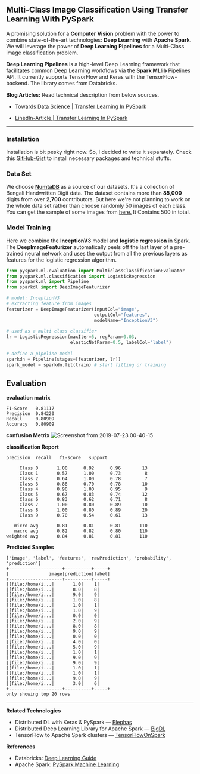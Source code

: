 ## Multi-Class Image Classification Using Transfer Learning With PySpark

A promising solution for a **Computer Vision** problem with the power to combine state-of-the-art technologies: **Deep Learning** with **Apache Spark**. We will leverage the power of **Deep Learning Pipelines** for a Multi-Class image classification problem.

**Deep Learning Pipelines** is a high-level Deep Learning framework that facilitates common Deep Learning workflows via the **Spark MLlib** Pipelines API. It currently supports TensorFlow and Keras with the TensorFlow-backend. The library comes from Databricks.

**Blog Articles:** Read technical description from below sources.

- [Towards Data Science | Transfer Learning In PySpark](https://towardsdatascience.com/transfer-learning-with-pyspark-729d49604d45)

- [LinedIn-Article | Transfer Learning In PySpark](https://www.linkedin.com/pulse/transfer-learning-pyspark-mohammed-innat/)

---

### Installation

Installation is bit pesky right now. So, I decided to write it separately. Check this [GitHub-Gist](https://gist.github.com/iphton/b0ab252c954eb2a28a984774e3ee1f2d) to install necessary packages and technical stuffs.

### Data Set

We choose [**NumtaDB**](https://arxiv.org/abs/1806.02452) as a source of our datasets. It's a collection of Bengali Handwritten Digit data. The dataset contains more than **85,000** digits from over **2,700** contributors. But here we're not planning to work on the whole data set rather than choose randomly 50 images of each class. You can get the sample of some images from [here.](https://drive.google.com/open?id=1AbTGJIfD2lhGe-stNIymGaowy7vyVovn) It Contains 500 in total.

### Model Training

Here we combine the **InceptionV3** model and **logistic regression** in Spark. The **DeepImageFeaturizer** automatically peels off the last layer of a pre-trained neural network and uses the output from all the previous layers as features for the logistic regression algorithm.


```python
from pyspark.ml.evaluation import MulticlassClassificationEvaluator
from pyspark.ml.classification import LogisticRegression
from pyspark.ml import Pipeline
from sparkdl import DeepImageFeaturizer

# model: InceptionV3
# extracting feature from images
featurizer = DeepImageFeaturizer(inputCol="image",
                                 outputCol="features",
                                 modelName="InceptionV3")
                                 
# used as a multi class classifier
lr = LogisticRegression(maxIter=5, regParam=0.03, 
                        elasticNetParam=0.5, labelCol="label")
                        
# define a pipeline model
sparkdn = Pipeline(stages=[featurizer, lr])
spark_model = sparkdn.fit(train) # start fitting or training
```


## Evaluation

**evaluation matrix**
```
F1-Score   0.81117
Precision  0.84220
Recall     0.80909
Accuracy   0.80909
```

**confusion Metrix**
![Screenshot from 2019-07-23 00-40-15](https://user-images.githubusercontent.com/17668390/61664640-00afd880-acf5-11e9-8544-91b3e05fbbf4.png)


**classification Report**
```
precision  recall   f1-score   support

     Class 0       1.00      0.92      0.96        13
     Class 1       0.57      1.00      0.73         8
     Class 2       0.64      1.00      0.78         7
     Class 3       0.88      0.70      0.78        10
     Class 4       0.90      1.00      0.95         9
     Class 5       0.67      0.83      0.74        12
     Class 6       0.83      0.62      0.71         8
     Class 7       1.00      0.80      0.89        10
     Class 8       1.00      0.80      0.89        20
     Class 9       0.70      0.54      0.61        13

   micro avg       0.81      0.81      0.81       110
   macro avg       0.82      0.82      0.80       110
weighted avg       0.84      0.81      0.81       110
```


**Predicted Samples**

```
['image', 'label', 'features', 'rawPrediction', 'probability', 'prediction']
+--------------------+----------+-----+
|               image|prediction|label|
+--------------------+----------+-----+
|[file:/home/i...|       1.0|    1|
|[file:/home/i...|       8.0|    8|
|[file:/home/i...|       9.0|    9|
|[file:/home/i...|       1.0|    8|
|[file:/home/i...|       1.0|    1|
|[file:/home/i...|       1.0|    9|
|[file:/home/i...|       0.0|    0|
|[file:/home/i...|       2.0|    9|
|[file:/home/i...|       8.0|    8|
|[file:/home/i...|       9.0|    9|
|[file:/home/i...|       0.0|    0|
|[file:/home/i...|       4.0|    0|
|[file:/home/i...|       5.0|    9|
|[file:/home/i...|       1.0|    1|
|[file:/home/i...|       9.0|    9|
|[file:/home/i...|       9.0|    9|
|[file:/home/i...|       1.0|    1|
|[file:/home/i...|       1.0|    1|
|[file:/home/i...|       9.0|    9|
|[file:/home/i...|       3.0|    6|
+--------------------+----------+-----+
only showing top 20 rows
```

---

**Related Technologies**
- Distributed DL with Keras & PySpark — [Elephas](https://github.com/maxpumperla/elephas?source=post_page---------------------------)
- Distributed Deep Learning Library for Apache Spark — [BigDL](https://github.com/intel-analytics/BigDL?source=post_page---------------------------)
- TensorFlow to Apache Spark clusters — [TensorFlowOnSpark](https://github.com/yahoo/TensorFlowOnSpark?source=post_page---------------------------)

**References**
- Databricks: [Deep Learning Guide](https://docs.databricks.com/applications/deep-learning/index.html?source=post_page---------------------------)
- Apache Spark: [PySpark Machine Learning](https://spark.apache.org/docs/latest/api/python/index.html?source=post_page---------------------------)
